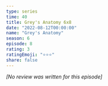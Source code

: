 ```yaml
---
type: series
time: 40
title: Grey's Anatomy 6x8
date: "2022-08-12T00:00:00"
name: "Grey's Anatomy"
season: 6
episode: 8
rating: 3
ratingEmoji: "⭐️⭐️⭐️"
share: false
---
```


*[No review was written for this episode]*